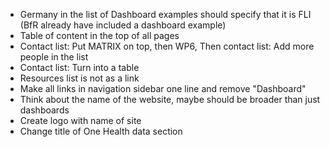 -	Germany in the list of Dashboard examples should specify that it is FLI (BfR already have included a dashboard example)
-	Table of content in the top of all pages
-	Contact list: Put MATRIX on top, then WP6, Then contact list: Add more people in the list
-	Contact list: Turn into a table
-	Resources list is not as a link
-	Make all links in navigation sidebar one line and remove "Dashboard"
-	Think about the name of the website, maybe should be broader than just dashboards
-	Create logo with name of site
-	Change title of One Health data section
